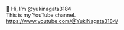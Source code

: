 👋 Hi, I’m @yukinagata3184  
This is my YouTube channel.  
https://www.youtube.com/@YukiNagata3184/

<!---
yukinagata3184/yukinagata3184 is a ✨ special ✨ repository because its `README.md` (this file) appears on your GitHub profile.
You can click the Preview link to take a look at your changes.
--->
